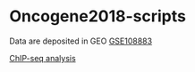 # Oncogene2018-scripts

Data are deposited in GEO [GSE108883](https://www.ncbi.nlm.nih.gov/geo/query/acc.cgi?acc=GSE108883)

[ChIP-seq analysis](https://github.com/maderlab/Oncogene2018-scripts/blob/master/scripts/run-all-ChIPseq-analysis.Rmd)
